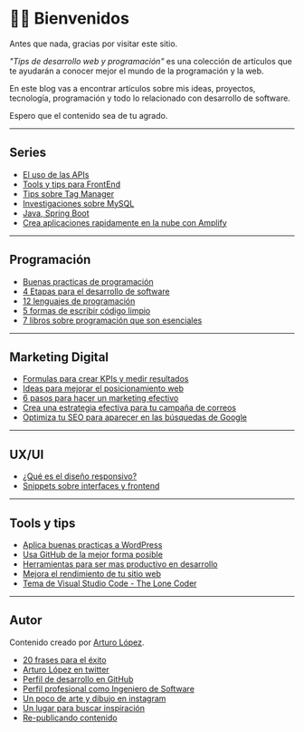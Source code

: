 # 🖖🏻 Bienvenidos

Antes que nada, gracias por visitar este sitio.

*"Tips de desarrollo web y programación"* es una colección de artículos que te ayudarán a conocer mejor el mundo de la programación y la web.

En este blog vas a encontrar artículos sobre mis ideas, proyectos, tecnología, programación y todo lo relacionado con desarrollo de software.

Espero que el contenido sea de tu agrado.

---

## Series

- [El uso de las APIs](api.md)
- [Tools y tips para FrontEnd](frontend.md)
- [Tips sobre Tag Manager](tagmanager.md)
- [Investigaciones sobre MySQL](mysql.md)
- [Java, Spring Boot](java.md)
- [Crea aplicaciones rapidamente en la nube con Amplify](amplify.md)

---

## Programación

- [Buenas practicas de programación](develop/buenas-practicas-de-desarrollo.md)
- [4 Etapas para el desarrollo de software](develop/las-4-etapas-del-desarrollo.md)
- [12 lenguajes de programación](develop/los-12-mejores-lenguajes-de-programacion.md)
- [5 formas de escribir código limpio](develop/5-formas-de-escribir-codigo-limpio.md)
- [7 libros sobre programación que son esenciales](lifehacks/7-libros-de-programacion-que-debes-leer.md)

---

## Marketing Digital

- [Formulas para crear KPIs y medir resultados](marketing/marketing-e-commerce-kpi.md)
- [Ideas para mejorar el posicionamiento web](marketing/seo-aplicado-en-sitios-web.md)
- [6 pasos para hacer un marketing efectivo](marketing/marketing-efectivo.md)
- [Crea una estrategia efectiva para tu campaña de correos](marketing/estrategia-email-marketing.md)
- [Optimiza tu SEO para aparecer en las búsquedas de Google](marketing/aparece-en-las-busquedas-de-goolge.md)

---

## UX/UI

- [¿Qué es el diseño responsivo?](uxui/sitios-web-responsivos.md)
- [Snippets sobre interfaces y frontend](uxui/gist-snippets-sobre-interfaces.md)

---

## Tools y tips

- [Aplica buenas practicas a WordPress](tools/checklist-wordpress.md)
- [Usa GitHub de la mejor forma posible](tools/github-cheat-sheet.md)
- [Herramientas para ser mas productivo en desarrollo](tools/herramientas-de-desarrollo.md)
- [Mejora el rendimiento de tu sitio web](tools/herramientas-mejorar-rendimiento-sitios-web.md)
- [Tema de Visual Studio Code - The Lone Coder](tools/the-lone-coder-theme-for-vscode.md)

---

## Autor

Contenido creado por [Arturo López](author/arturo-lopez.md).

- [20 frases para el éxito](lifehacks/20-frases-para-el-exito.md)
- [Arturo López en twitter](https://twitter.com/lgzarturo)
- [Perfil de desarrollo en GitHub](https://github.com/lgzarturo)
- [Perfil profesional como Ingeniero de Software](https://www.linkedin.com/in/lgzarturo/)
- [Un poco de arte y dibujo en instagram](https://www.instagram.com/lgzarturo/)
- [Un lugar para buscar inspiración](https://www.pinterest.com.mx/arthurolg/)
- [Re-publicando contenido](https://lgzarturo.tumblr.com/)
